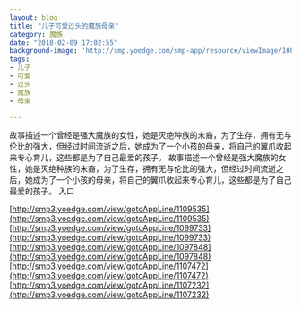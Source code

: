 ```yaml
---
layout: blog
title: "儿子可爱过头的魔族母亲"
category: 魔族
date: "2018-02-09 17:02:55"
background-image: 'http://smp.yoedge.com/smp-app/resource/viewImage/1001783appline.png'
tags:
- 儿子
- 可爱
- 过头
- 魔族
- 母亲

---
```

故事描述一个曾经是强大魔族的女性，她是灭绝种族的末裔，为了生存，拥有无与伦比的强大，但经过时间流逝之后，她成为了一个小孩的母亲，将自己的翼爪收起来专心育儿，这些都是为了自己最爱的孩子。
故事描述一个曾经是强大魔族的女性，她是灭绝种族的末裔，为了生存，拥有无与伦比的强大，但经过时间流逝之后，她成为了一个小孩的母亲，将自己的翼爪收起来专心育儿，这些都是为了自己最爱的孩子。
入口

[http://smp3.yoedge.com/view/gotoAppLine/1109535](http://smp3.yoedge.com/view/gotoAppLine/1109535)
[http://smp3.yoedge.com/view/gotoAppLine/1099733](http://smp3.yoedge.com/view/gotoAppLine/1099733)
[http://smp3.yoedge.com/view/gotoAppLine/1097848](http://smp3.yoedge.com/view/gotoAppLine/1097848)
[http://smp3.yoedge.com/view/gotoAppLine/1107472](http://smp3.yoedge.com/view/gotoAppLine/1107472)
[http://smp3.yoedge.com/view/gotoAppLine/1107232](http://smp3.yoedge.com/view/gotoAppLine/1107232)

        
